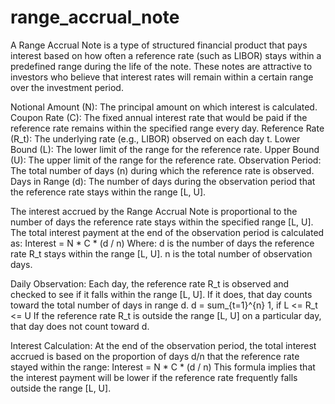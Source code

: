 # range_accrual_note


A Range Accrual Note is a type of structured financial product that pays interest based on how often a reference rate (such as LIBOR) stays within a predefined range during the life of the note. These notes are attractive to investors who believe that interest rates will remain within a certain range over the investment period.


Notional Amount (N): The principal amount on which interest is calculated.
Coupon Rate (C): The fixed annual interest rate that would be paid if the reference rate remains within the specified range every day.
Reference Rate (R_t): The underlying rate (e.g., LIBOR) observed on each day t.
Lower Bound (L): The lower limit of the range for the reference rate.
Upper Bound (U): The upper limit of the range for the reference rate.
Observation Period: The total number of days (n) during which the reference rate is observed.
Days in Range (d): The number of days during the observation period that the reference rate stays within the range [L, U].


The interest accrued by the Range Accrual Note is proportional to the number of days the reference rate stays within the specified range [L, U]. The total interest payment at the end of the observation period is calculated as:
Interest = N * C * (d / n)
Where:
d is the number of days the reference rate R_t stays within the range [L, U].
n is the total number of observation days.


Daily Observation: Each day, the reference rate R_t is observed and checked to see if it falls within the range [L, U]. If it does, that day counts toward the total number of days in range d.
d = sum_{t=1}^{n} 1,  if  L <= R_t <= U
If the reference rate R_t is outside the range [L, U] on a particular day, that day does not count toward d.

Interest Calculation: At the end of the observation period, the total interest accrued is based on the proportion of days d/n that the reference rate stayed within the range:
Interest = N * C * (d / n)
This formula implies that the interest payment will be lower if the reference rate frequently falls outside the range [L, U].
